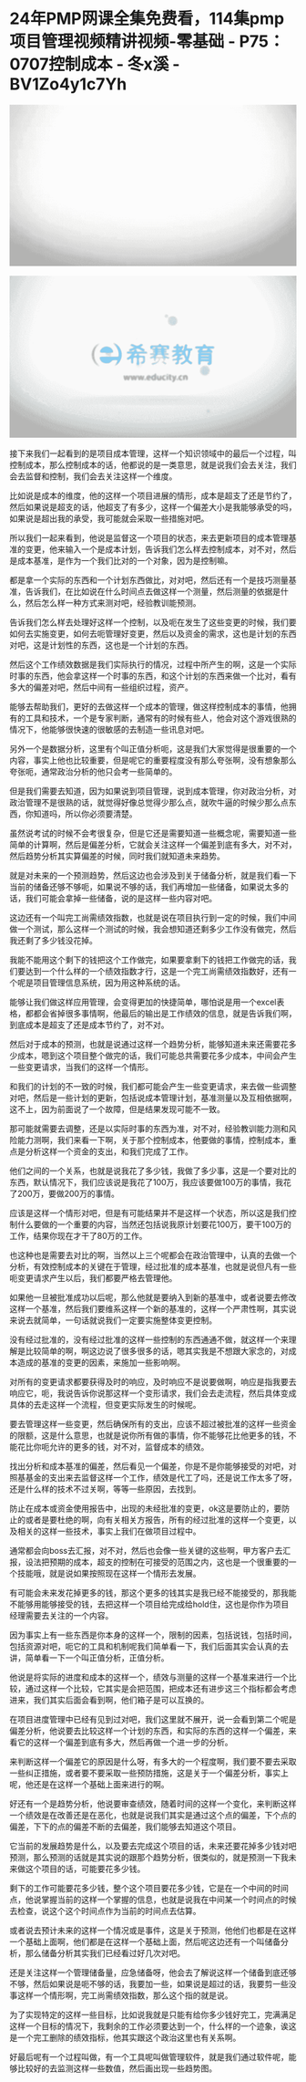 # 24年PMP网课全集免费看，114集pmp项目管理视频精讲视频-零基础 - P75：0707控制成本 - 冬x溪 - BV1Zo4y1c7Yh

![](img/34eb3d73600b0a28b55923aad4fcc4df_0.png)

![](img/34eb3d73600b0a28b55923aad4fcc4df_1.png)

接下来我们一起看到的是项目成本管理，这样一个知识领域中的最后一个过程，叫控制成本，那么控制成本的话，他都说的是一类意思，就是说我们会去关注，我们会去监督和控制，我们会去关注这样一个维度。

比如说是成本的维度，他的这样一个项目进展的情形，成本是超支了还是节约了，然后如果说是超支的话，他超支了有多少，这样一个偏差大小是我能够承受的吗，如果说是超出我的承受，我可能就会采取一些措施对吧。

所以我们一起来看到，他说是监督这一个项目的状态，来去更新项目的成本管理基准的变更，他来输入一个是成本计划，告诉我们怎么样去控制成本，对不对，然后是成本基准，是作为一个我们比对的一个对象，因为是控制嘛。

都是拿一个实际的东西和一个计划东西做比，对对吧，然后还有一个是技巧测量基准，告诉我们，在比如说在什么时间点去做这样一个测量，然后测量的依据是什么，然后怎么样一种方式来测对吧，经验教训能预测。

告诉我们怎么样去处理好这样一个控制，以及呃在发生了这些变更的时候，我们要如何去实施变更，如何去呃管理好变更，然后以及资金的需求，这也是计划的东西对吧，这是计划性的东西，这也是一个计划的东西。

然后这个工作绩效数据是我们实际执行的情况，过程中所产生的啊，这是一个实际时事的东西，他会拿这样一个时事的东西，和这个计划的东西来做一个比对，看有多大的偏差对吧，然后中间有一些组织过程，资产。

能够去帮助我们，更好的去做这样一个成本的管理，做这样控制成本的事情，他拥有的工具和技术，一个是专家判断，通常有的时候有些人，他会对这个游戏很熟的情况下，他能够很快速的很敏感的去制造一些讯息对吧。

另外一个是数据分析，这里有个叫正值分析呃，这是我们大家觉得是很重要的一个内容，事实上他也比较重要，但是呢它的重要程度没有那么夸张啊，没有想象那么夸张呃，通常政治分析的他只会考一些简单的。

但是我们需要去知道，因为如果说到项目管理，说到成本管理，你对政治分析，对政治管理不是很熟的话，就觉得好像总觉得少那么点，就吹牛逼的时候少那么点东西，你知道吗，所以你必须要清楚。

虽然说考试的时候不会考很复杂，但是它还是需要知道一些概念呢，需要知道一些简单的计算啊，然后是偏差分析，它就会关注这样一个偏差到底有多大，对不对，然后趋势分析其实算偏差的时候，同时我们就知道未来趋势。

就是对未来的一个预测趋势，然后这边也会涉及到关于储备分析，就是我们看一下当前的储备还够不够呃，如果说不够的话，我们再增加一些储备，如果说太多的话，我们可能会拿掉一些储备，说的是这样一些内容对吧。

这边还有一个叫完工尚需绩效指数，也就是说在项目执行到一定的时候，我们中间做一个测试，那么这样一个测试的时候，我会想知道还剩多少工作没有做完，然后我还剩了多少钱没花掉。

我能不能用这个剩下的钱把这个工作做完，如果要拿剩下的钱把工作做完的话，我们要达到一个什么样的一个绩效指数才行，这是一个完工尚需绩效指数好，还有一个呢是项目管理信息系统，因为用这种系统的话。

能够让我们做这样应用管理，会变得更加的快捷简单，哪怕说是用一个excel表格，都都会省掉很多事情啊，他最后的输出是工作绩效的信息，就是告诉我们啊，到底成本是超支了还是成本节约了，对不对。

然后对于成本的预测，也就是说通过这样一个趋势分析，能够知道未来还需要花多少成本，嗯到这个项目整个做完的话，我们可能总共需要花多少成本，中间会产生一些变更请求，当我们的这样一个情形。

和我们的计划的不一致的时候，我们都可能会产生一些变更请求，来去做一些调整对吧，然后是一些计划的更新，包括说成本管理计划，基准测量以及互相依据啊，这不上，因为前面说了一个故障，但是结果发现可能不一致。

那可能就需要去调整，还是以实际时事的东西为准，对不对，经验教训能力测和风险能力测啊，我们来看一下啊，关于那个控制成本，他要做的事情，控制成本，重点是分析这样一个资金的支出，和我们完成了工作。

他们之间的一个关系，也就是说我花了多少钱，我做了多少事，这是一个要对比的东西，默认情况下，我们应该说是我花了100万，我应该要做100万的事情，我花了200万，要做200万的事情。

应该是这样一个情形对吧，但是有可能结果并不是这样一个状态，所以这是我们控制什么要做的一个重要的内容，当然还包括说我原计划要花100万，要干100万的工作，结果你现在才干了80万的工作。

也这种也是需要去对比的啊，当然以上三个呢都会在政治管理中，认真的去做一个分析，有效控制成本的关键在于管理，经过批准的成本基准，也就是说但凡有一些呃变更请求产生以后，我们都要严格去管理他。

如果他一旦被批准成功以后呢，那么他就是要纳入到新的基准中，或者说要去修改这样一个基准，然后我们要维系这样一个新的基准的，这样一个严肃性啊，其实说来说去就简单，一句话就说我们一定要实施整体变更控制。

没有经过批准的，没有经过批准的这样一些控制的东西通通不做，就这样一个来理解是比较简单的啊，啊这边说了很多很多的话，嗯其实我是不想跟大家念的，对成本造成的基准的变更的因素，来施加一些影响啊。

对所有的变更请求都要获得及时的响应，及时响应不是说要做啊，响应是指我要去响应它，呃，我说告诉你说那这样一个变形请求，我们会去走流程，然后具体变成具体的去走这样一个流程，但变更实际发生的时候呢。

要去管理这样一些变更，然后确保所有的支出，应该不超过被批准的这样一些资金的限额，这是什么意思，也就是说你所有做的事情，你不能够花比他更多的钱，不能花比你呃允许的更多的钱，对不对，监督成本的绩效。

找出分析和成本基准的偏差，然后看见一个偏差，你是不是你能够接受的对吧，对照基基金的支出来去监督这样一个工作，绩效是代工了吗，还是说工作太多了呀，还是什么样的技术不过关啊，等等一些原因，去找到。

防止在成本或资金使用报告中，出现的未经批准的变更，ok这是要防止的，要防止的或者是要杜绝的啊，向有关相关方报告，所有的经过批准的这样一个变更，以及相关的这样一些技术，事实上我们在做项目过程中。

通常都会向boss去汇报，对不对，然后也会像一些关键的这些啊，甲方客户去汇报，设法把预期的成本，超支的控制在可接受的范围之内，这也是一个很重要的一个技能哦，就是说如果按照现在这样一个情形去发展。

有可能会未来发花掉更多的钱，那这个更多的钱其实是我已经不能接受的，那我能不能够用能够接受的钱，去把这样一个项目给完成给hold住，这也是你作为项目经理需要去关注的一个内容。

因为事实上有一些东西是你本身的这样一个，限制的因素，包括说钱，包括时间，包括资源对吧，呃它的工具和机制呢我们简单看一下，我们后面其实会认真的去讲，简单看一下一个叫正值分析，正值分析。

他说是将实际的进度和成本的这样一个，绩效与测量的这样一个基准来进行一个比较，通过这样一个比较，它其实是会把范围，把成本还有进步这三个指标都会考虑进来，我们其实后面会看到啊，他们箱子是可以互换的。

在项目进度管理中已经有见到过对吧，我们这里就不展开，说一会看到第二个呢是偏差分析，他说要去比较这样一个计划的东西，和实际的东西的这样一个偏差，来看它的这样一个偏差到底有多大，然后再做一个进一步的分析。

来判断这样一个偏差它的原因是什么呀，有多大的一个程度啊，我们要不要去采取一些纠正措施，或者要不要采取一些预防措施，这是关于一个偏差分析，事实上呢，他还是在这样一个基础上面来进行的啊。

好还有一个是趋势分析，他说要审查绩效，随着时间的这样一个变化，来判断这样一个绩效是在改善还是在恶化，也就是说我们其实是通过这个点的偏差，下个点的偏差，下下的点的偏差不断的去偏差，我们能够去知道这个项目。

它当前的发展趋势是什么，以及要去完成这个项目的话，未来还要花掉多少钱对吧预测，那么预测的话就是其实说的跟那个趋势分析，很类似的，就是预测一下我未来做这个项目的话，可能要花多少钱。

剩下的工作可能要花多少钱，整个这个项目要花多少钱，它是在一个中间的时间点，他说掌握当前的这样一个掌握的信息，也就是说我在中间某一个时间点的时候去检查，说这个这个时间点作为当前的时间点去估算。

或者说去预计未来的这样一个情况或是事件，这是关于预测，他他们也都是在这样一个基础上面啊，他们都是在这样一个基础上面，然后呢这边还有一个叫储备分析，那么储备分析其实我们已经看过好几次对吧。

还是关注这样一个管理储备量，应急储备呀，他会去了解说这样一个储备到底还够不够，然后如果说是呃不够的话，我要加一些，如果说是超过的话，我要剪一些没事这样一个情形啊，完工尚需绩效指数，那么这个指的就是说。

为了实现特定的这样一些目标，比如说我就是只能有给你多少钱好完工，完满满足这样一个目标的情况下，我剩余的工作必须要达到一个，什么样的一个迹象，诶这是一个完工删除的绩效指标，他其实跟这个政治这里也有关系啊。

好最后呢有一个过程叫做，有一个工具呢叫做管理软件，就是我们通过软件呢，能够比较好的去监测这样一些数值，然后画出现一些趋势图。

